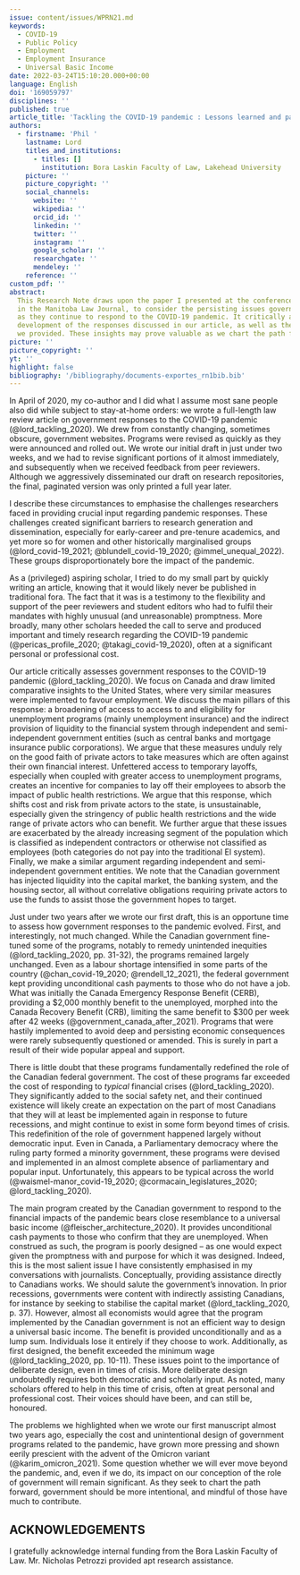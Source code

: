 ```yaml
---
issue: content/issues/WPRN21.md
keywords:
  - COVID-19
  - Public Policy
  - Employment
  - Employment Insurance
  - Universal Basic Income
date: 2022-03-24T15:10:20.000+00:00
language: English
doi: '169059797'
disciplines: ''
published: true
article_title: 'Tackling the COVID-19 pandemic : Lessons learned and paths forward'
authors:
  - firstname: 'Phil '
    lastname: Lord
    titles_and_institutions:
      - titles: []
        institution: Bora Laskin Faculty of Law, Lakehead University
    picture: ''
    picture_copyright: ''
    social_channels:
      website: ''
      wikipedia: ''
      orcid_id: ''
      linkedin: ''
      twitter: ''
      instagram: ''
      google_scholar: ''
      researchgate: ''
      mendeley: ''
    reference: ''
custom_pdf: ''
abstract:
  This Research Note draws upon the paper I presented at the conference, published
  in the Manitoba Law Journal, to consider the persisting issues governments face
  as they continue to respond to the COVID-19 pandemic. It critically assesses the
  development of the responses discussed in our article, as well as the recommendations
  we provided. These insights may prove valuable as we chart the path forward.
picture: ''
picture_copyright: ''
yt: ''
highlight: false
bibliography: '/bibliography/documents-exportes_rn1bib.bib'
---
```


In April of 2020, my co-author and I did what I assume most sane people also did while subject to stay-at-home orders: we wrote a full-length law review article on government responses to the COVID-19 pandemic (@lord_tackling_2020). We drew from constantly changing, sometimes obscure, government websites. Programs were revised as quickly as they were announced and rolled out. We wrote our initial draft in just under two weeks, and we had to revise significant portions of it almost immediately, and subsequently when we received feedback from peer reviewers. Although we aggressively disseminated our draft on research repositories, the final, paginated version was only printed a full year later.

I describe these circumstances to emphasise the challenges researchers faced in providing crucial input regarding pandemic responses. These challenges created significant barriers to research generation and dissemination, especially for early-career and pre-tenure academics, and yet more so for women and other historically marginalised groups (@lord_covid-19_2021; @blundell_covid-19_2020; @immel_unequal_2022). These groups disproportionately bore the impact of the pandemic.

As a (privileged) aspiring scholar, I tried to do my small part by quickly writing an article, knowing that it would likely never be published in traditional fora. The fact that it was is a testimony to the flexibility and support of the peer reviewers and student editors who had to fulfil their mandates with highly unusual (and unreasonable) promptness. More broadly, many other scholars heeded the call to serve and produced important and timely research regarding the COVID-19 pandemic (@pericas_profile_2020; @takagi_covid-19_2020), often at a significant personal or professional cost.

Our article critically assesses government responses to the COVID-19 pandemic (@lord_tackling_2020). We focus on Canada and draw limited comparative insights to the United States, where very similar measures were implemented to favour employment. We discuss the main pillars of this response: a broadening of access to access to and eligibility for unemployment programs (mainly unemployment insurance) and the indirect provision of liquidity to the financial system through independent and semi-independent government entities (such as central banks and mortgage insurance public corporations). We argue that these measures unduly rely on the good faith of private actors to take measures which are often against their own financial interest. Unfettered access to temporary layoffs, especially when coupled with greater access to unemployment programs, creates an incentive for companies to lay off their employees to absorb the impact of public health restrictions. We argue that this response, which shifts cost and risk from private actors to the state, is unsustainable, especially given the stringency of public health restrictions and the wide range of private actors who can benefit. We further argue that these issues are exacerbated by the already increasing segment of the population which is classified as independent contractors or otherwise not classified as employees (both categories do not pay into the traditional EI system). Finally, we make a similar argument regarding independent and semi-independent government entities. We note that the Canadian government has injected liquidity into the capital market, the banking system, and the housing sector, all without correlative obligations requiring private actors to use the funds to assist those the government hopes to target.

Just under two years after we wrote our first draft, this is an opportune time to assess how government responses to the pandemic evolved. First, and interestingly, not much changed. While the Canadian government fine-tuned some of the programs, notably to remedy unintended inequities (@lord_tackling_2020, pp. 31-32), the programs remained largely unchanged. Even as a labour shortage intensified in some parts of the country (@chan_covid-19_2020; @rendell_12_2021), the federal government kept providing unconditional cash payments to those who do not have a job. What was initially the Canada Emergency Response Benefit (CERB), providing a $2,000 monthly benefit to the unemployed, morphed into the Canada Recovery Benefit (CRB), limiting the same benefit to $300 per week after 42 weeks (@government_canada_after_2021). Programs that were hastily implemented to avoid deep and persisting economic consequences were rarely subsequently questioned or amended. This is surely in part a result of their wide popular appeal and support.

There is little doubt that these programs fundamentally redefined the role of the Canadian federal government. The cost of these programs far exceeded the cost of responding to _typical_ financial crises (@lord_tackling_2020). They significantly added to the social safety net, and their continued existence will likely create an expectation on the part of most Canadians that they will at least be implemented again in response to future recessions, and might continue to exist in some form beyond times of crisis. This redefinition of the role of government happened largely without democratic input. Even in Canada, a Parliamentary democracy where the ruling party formed a minority government, these programs were devised and implemented in an almost complete absence of parliamentary and popular input. Unfortunately, this appears to be typical across the world (@waismel-manor_covid-19_2020; @cormacain_legislatures_2020; @lord_tackling_2020).

The main program created by the Canadian government to respond to the financial impacts of the pandemic bears close resemblance to a universal basic income (@fleischer_architecture_2020). It provides unconditional cash payments to those who confirm that they are unemployed. When construed as such, the program is poorly designed – as one would expect given the promptness with and purpose for which it was designed. Indeed, this is the most salient issue I have consistently emphasised in my conversations with journalists. Conceptually, providing assistance directly to Canadians works. We should salute the government’s innovation. In prior recessions, governments were content with indirectly assisting Canadians, for instance by seeking to stabilise the capital market (@lord_tackling_2020, p. 37). However, almost all economists would agree that the program implemented by the Canadian government is not an efficient way to design a universal basic income. The benefit is provided unconditionally and as a lump sum. Individuals lose it entirely if they choose to work. Additionally, as first designed, the benefit exceeded the minimum wage (@lord_tackling_2020, pp. 10-11). These issues point to the importance of deliberate design, even in times of crisis. More deliberate design undoubtedly requires both democratic and scholarly input. As noted, many scholars offered to help in this time of crisis, often at great personal and professional cost. Their voices should have been, and can still be, honoured.

The problems we highlighted when we wrote our first manuscript almost two years ago, especially the cost and unintentional design of government programs related to the pandemic, have grown more pressing and shown eerily prescient with the advent of the Omicron variant (@karim_omicron_2021). Some question whether we will ever move beyond the pandemic, and, even if we do, its impact on our conception of the role of government will remain significant. As they seek to chart the path forward, government should be more intentional, and mindful of those have much to contribute.

## ACKNOWLEDGEMENTS

I gratefully acknowledge internal funding from the Bora Laskin Faculty of Law. Mr. Nicholas Petrozzi provided apt research assistance.
